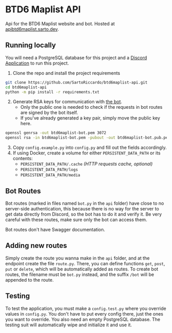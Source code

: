 # BTD6 Maplist API

Api for the BTD6 Maplist website and bot. Hosted at [apibtd6maplist.sarto.dev](https://apibtd6maplist.sarto.dev).

## Running locally

You will need a PostgreSQL database for this project and a [Discord Application](https://discord.com/developers/applications) to run this project.

1. Clone the repo and install the project requirements
```bash
git clone https://github.com/SartoRiccardo/btd6maplist-api.git
cd btd6maplist-api
python -m pip install -r requirements.txt
```
2. Generate RSA keys for communication with [the bot](https://github.com/SartoRiccardo/btd6maplist-bot).
   - Only the public one is needed to check if the requests in bot routes are signed by the bot itself.
   - If you've already generated a key pair, simply move the public key here.
```bash
openssl genrsa -out btd6maplist-bot.pem 3072
openssl rsa -in btd6maplist-bot.pem -pubout -out btd6maplist-bot.pub.pem
```
3. Copy `config.example.py` into `config.py` and fill out the fields accordingly.
4. If using Docker, create a volume for either `PERSISTENT_DATA_PATH` or its contents:
   - `PERSISTENT_DATA_PATH/.cache` *(HTTP requests cache, optional)*
   - `PERSISTENT_DATA_PATH/logs`
   - `PERSISTENT_DATA_PATH/media`

## Bot Routes

Bot routes (marked in files named `bot.py` in the `api` folder) have close to no server-side authentication, this because there is no way for the server to get data directly from Discord, so the bot has to do it and verify it. Be very careful with these routes, make sure only the bot can access them.

Bot routes don't have Swagger documentation.

## Adding new routes

Simply create the route you wanna make in the `api` folder, and at the endpoint create the file `route.py`. There, you can define functions `get`, `post`, `put` or `delete`, which will be automatically added as routes. To create bot routes, the filename must be `bot.py` instead, and the suffix `/bot` will be appended to the route.

## Testing

To test the application, you must make a `config.test.py` where you override values in `config.py`. You don't have to put every config there, just the ones you want to override. You also need an empty PostgreSQL database. The testing suit will automatically wipe and initialize it and use it.